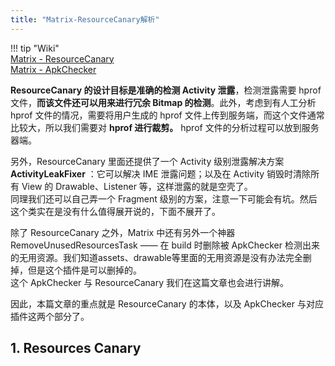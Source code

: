 ```yaml
---
title: "Matrix-ResourceCanary解析"
---
```


!!! tip "Wiki"  
    [Matrix - ResourceCanary](https://github.com/Tencent/matrix/wiki/Matrix-Android-ResourceCanary)  
    [Matrix - ApkChecker](https://github.com/Tencent/matrix/wiki/Matrix-Android-ApkChecker)  

**ResourceCanary 的设计目标是准确的检测 Activity 泄露**，检测泄露需要 hprof 文件，**而该文件还可以用来进行冗余 Bitmap 的检测**。此外，考虑到有人工分析 hprof 文件的情况，需要将用户生成的 hprof 文件上传到服务端，而这个文件通常比较大，所以我们需要对 **hprof 进行裁剪。** hprof 文件的分析过程可以放到服务器端。

另外，ResourceCanary 里面还提供了一个 Activity 级别泄露解决方案 **ActivityLeakFixer** ：它可以解决 IME 泄露问题；以及在 Activity 销毁时清除所有 View 的 Drawable、Listener 等，这样泄露的就是空壳了。  
同理我们还可以自己弄一个 Fragment 级别的方案，注意一下可能会有坑。然后这个类实在是没有什么值得展开说的，下面不展开了。

除了 ResourceCanary 之外，Matrix 中还有另外一个神器 RemoveUnusedResourcesTask —— 在 build 时删除被 ApkChecker 检测出来的无用资源。我们知道assets、drawable等里面的无用资源是没有办法完全删掉，但是这个插件是可以删掉的。  
这个 ApkChecker 与 ResourceCanary 我们在这篇文章也会进行讲解。

因此，本篇文章的重点就是 ResourceCanary 的本体，以及 ApkChecker 与对应插件这两个部分了。

## 1. Resources Canary